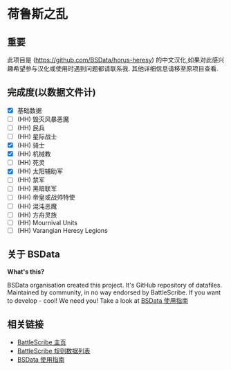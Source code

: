 荷鲁斯之乱
============


## 重要

此项目是 (https://github.com/BSData/horus-heresy) 的中文汉化,如果对此感兴趣希望参与汉化或使用时遇到问题都请联系我.
其他详细信息请移至原项目查看.

## 完成度(以数据文件计)
- [X] 基础数据
- [ ] (HH) 毁灭风暴恶魔
- [ ] (HH) 民兵
- [ ] (HH) 星际战士
- [x] (HH) 骑士
- [x] (HH) 机械教
- [ ] (HH) 死灵
- [x] (HH) 太阳辅助军
- [ ] (HH) 禁军
- [ ] (HH) 黑暗联军
- [ ] (HH) 帝皇或战帅特使
- [ ] (HH) 混沌恶魔
- [ ] (HH) 方舟灵族
- [ ] (HH) Mournival Units
- [ ] (HH) Varangian Heresy Legions

## 关于 BSData

__What's this?__

BSData organisation created this project. It's GitHub repository of datafiles. Maintained by community, in no way endorsed by BattleScribe. If you want to develop - cool! We need you! Take a look at [BSData 使用指南][]

## 相关链接

* [BattleScribe 主页][]
* [BattleScribe 规则数据列表][]
* [BSData 使用指南][]


[BattleScribe 主页]: http://www.battlescribe.net/
[BattleScribe 规则数据列表]: http://battlescribedata.appspot.com/#/repos
[BSData 使用指南]: https://github.com/BSData/catalogue-development/wiki/Getting-Started